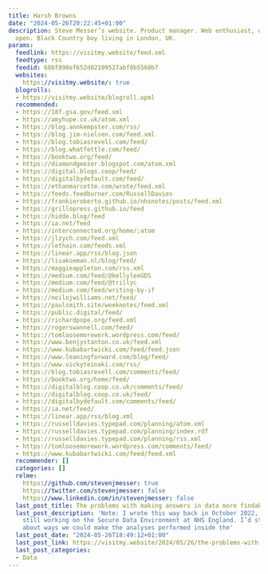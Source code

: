 ```yaml
---
title: Harsh Browns
date: "2024-05-26T20:22:45+01:00"
description: Steve Messer’s website. Product manager. Web enthusiast, working in the
  open. Black Country boy living in London, UK.
params:
  feedlink: https://visitmy.website/feed.xml
  feedtype: rss
  feedid: 68bf890ef652d82109527abf8b5560b7
  websites:
    https://visitmy.website/: true
  blogrolls:
  - https://visitmy.website/blogroll.opml
  recommended:
  - https://18f.gsa.gov/feed.xml
  - https://amyhupe.co.uk/atom.xml
  - https://blog.annkempster.com/rss/
  - https://blog.jim-nielsen.com/feed.xml
  - https://blog.tobiasrevell.com/feed/
  - https://blog.whatfettle.com/feed/
  - https://booktwo.org/feed/
  - https://diamondgeezer.blogspot.com/atom.xml
  - https://digital.blogs.coop/feed/
  - https://digitalbydefault.com/feed/
  - https://ethanmarcotte.com/wrote/feed.xml
  - https://feeds.feedburner.com/RussellDavies
  - https://frankieroberto.github.io/nhsnotes/posts/feed.xml
  - https://grillopress.github.io/feed
  - https://hidde.blog/feed
  - https://ia.net/feed
  - https://interconnected.org/home/;atom
  - https://jlzych.com/feed.xml
  - https://lethain.com/feeds.xml
  - https://linear.app/rss/blog.json
  - https://lisakoeman.nl/blog/feed/
  - https://maggieappleton.com/rss.xml
  - https://medium.com/feed/@kellyleeGDS
  - https://medium.com/feed/@trillyc
  - https://medium.com/feed/writing-by-if
  - https://neilojwilliams.net/feed/
  - https://paulsmith.site/weeknotes/feed.xml
  - https://public.digital/feed/
  - https://richardpope.org/feed.xml
  - https://rogerswannell.com/feed/
  - https://tomloosemorework.wordpress.com/feed/
  - https://www.benjystanton.co.uk/feed.xml
  - https://www.kubabartwicki.com/feed/feed.json
  - https://www.leaningforward.com/blog/feed/
  - https://www.vickyteinaki.com/rss/
  - https://blog.tobiasrevell.com/comments/feed/
  - https://booktwo.org/home/feed/
  - https://digitalblog.coop.co.uk/comments/feed/
  - https://digitalblog.coop.co.uk/feed/
  - https://digitalbydefault.com/comments/feed/
  - https://ia.net/feed/
  - https://linear.app/rss/blog.xml
  - https://russelldavies.typepad.com/planning/atom.xml
  - https://russelldavies.typepad.com/planning/index.rdf
  - https://russelldavies.typepad.com/planning/rss.xml
  - https://tomloosemorework.wordpress.com/comments/feed/
  - https://www.kubabartwicki.com/feed/feed.xml
  recommender: []
  categories: []
  relme:
    https://github.com/stevenjmesser: true
    https://twitter.com/stevenjmesser: false
    https://www.linkedin.com/in/stevenjmesser: false
  last_post_title: The problems with making answers in data more findable
  last_post_description: 'Note: I wrote this way back in October 2022, when I was
    still working on the Secure Data Environment at NHS England. I’d started thinking
    about ways we could make the analyses performed inside the'
  last_post_date: "2024-05-26T18:49:12+01:00"
  last_post_link: https://visitmy.website/2024/05/26/the-problems-with-making-answers-in-data-more-findable/?utm_campaign=rss&utm_source=rss
  last_post_categories:
  - Data
---
```

